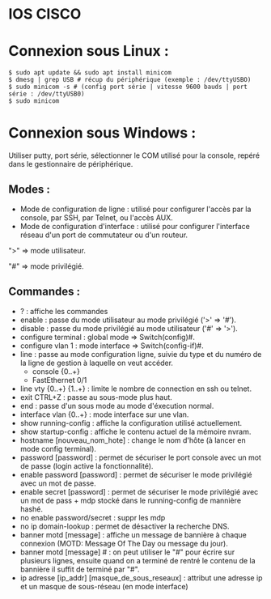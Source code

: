 # IOS CISCO

# Connexion sous Linux :
```
$ sudo apt update && sudo apt install minicom
$ dmesg | grep USB # récup du périphérique (exemple : /dev/ttyUSBO)
$ sudo minicom -s # (config port série | vitesse 9600 bauds | port série : /dev/ttyUSB0)
$ sudo minicom
```

# Connexion sous Windows :
Utiliser putty, port série, sélectionner le COM utilisé pour la console, repéré dans le gestionnaire de périphérique.

## Modes :
- Mode de configuration de ligne : utilisé pour configurer l'accès par la console, par SSH, par Telnet, ou l'accès AUX.
- Mode de configuration d'interface : utilisé pour configurer l'interface réseau d'un port de commutateur ou d'un routeur.

">" => mode utilisateur.

"#" => mode privilégié.

## Commandes :

- ? : affiche les commandes
- enable : passe du mode utilisateur au mode privilégié ('>' => '#').
- disable : passe du mode privilégié au mode utilisateur ('#' => '>').
- configure terminal : global mode => Switch(config)#.
- configure vlan 1 : mode interface => Switch(config-if)#.
- line : passe au mode configuration ligne, suivie du type et du numéro de la ligne de gestion à laquelle on veut accéder.
    - console {0..+}
    - FastEthernet 0/1 
- line vty {0..+} {1..+} : limite le nombre de connection en ssh ou telnet.
- exit CTRL+Z : passe au sous-mode plus haut.
- end : passe d'un sous mode au mode d'éxecution normal.
- interface vlan {0..+} : mode interface sur une vlan.
- show running-config : affiche la configuration utilisé actuellement.
- show startup-config : affiche le contenu actuel de la mémoire nvram.
- hostname [nouveau_nom_hote] : change le nom d'hôte (à lancer en mode config terminal).
- password [password] : permet de sécuriser le port console avec un mot de passe (login active la fonctionnalité).
- enable password [password] : permet de sécuriser le mode privilégié avec un mot de passe.
- enable secret [password] : permet de sécuriser le mode privilégié avec un mot de pass + mdp stocké dans le running-config de mannière hashé. 
- no enable password/secret : suppr les mdp 
- no ip domain-lookup : permet de désactiver la recherche DNS.
- banner motd [message]   : affiche un message de bannière à chaque connexion (MOTD: Message Of The Day ou message du jour).
- banner motd [message] # : on peut utiliser le "#" pour écrire sur plusieurs lignes, ensuite quand on a terminé de rentré le contenu de la bannière il suffit de terminé par "#".
- ip adresse [ip_addr] [masque_de_sous_reseaux] : attribut une adresse ip et un masque de sous-réseau (en mode interface)
